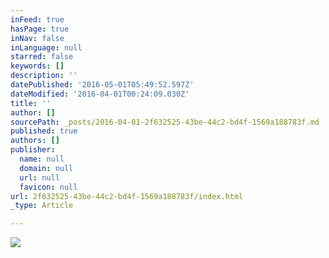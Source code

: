 ```yaml
---
inFeed: true
hasPage: true
inNav: false
inLanguage: null
starred: false
keywords: []
description: ''
datePublished: '2016-05-01T05:49:52.597Z'
dateModified: '2016-04-01T00:24:09.030Z'
title: ''
author: []
sourcePath: _posts/2016-04-01-2f632525-43be-44c2-bd4f-1569a188783f.md
published: true
authors: []
publisher:
  name: null
  domain: null
  url: null
  favicon: null
url: 2f632525-43be-44c2-bd4f-1569a188783f/index.html
_type: Article

---
```

![](https://the-grid-user-content.s3-us-west-2.amazonaws.com/df1de140-0173-4fa8-9133-1882a1c977d3.jpg)